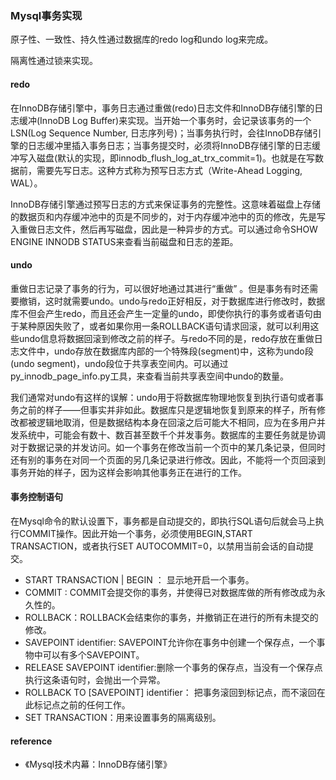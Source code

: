 ### Mysql事务实现

原子性、一致性、持久性通过数据库的redo log和undo log来完成。

隔离性通过锁来实现。

#### redo

在InnoDB存储引擎中，事务日志通过重做\(redo\)日志文件和InnoDB存储引擎的日志缓冲\(InnoDB Log Buffer\)来实现。当开始一个事务时，会记录该事务的一个LSN\(Log Sequence Number, 日志序列号\)；当事务执行时，会往InnoDB存储引擎的日志缓冲里插入事务日志；当事务提交时，必须将InnoDB存储引擎的日志缓冲写入磁盘\(默认的实现，即innodb\_flush\_log\_at\_trx\_commit=1\)。也就是在写数据前，需要先写日志。这种方式称为预写日志方式（Write-Ahead Logging, WAL）。

InnoDB存储引擎通过预写日志的方式来保证事务的完整性。这意味着磁盘上存储的数据页和内存缓冲池中的页是不同步的，对于内存缓冲池中的页的修改，先是写入重做日志文件，然后再写磁盘，因此是一种异步的方式。可以通过命令SHOW ENGINE INNODB STATUS来查看当前磁盘和日志的差距。

#### undo

重做日志记录了事务的行为，可以很好地通过其进行“重做” 。但是事务有时还需要撤销，这时就需要undo。undo与redo正好相反，对于数据库进行修改时，数据库不但会产生redo，而且还会产生一定量的undo，即使你执行的事务或者语句由于某种原因失败了，或者如果你用一条ROLLBACK语句请求回滚，就可以利用这些undo信息将数据回滚到修改之前的样子。与redo不同的是，redo存放在重做日志文件中，undo存放在数据库内部的一个特殊段\(segment\)中，这称为undo段\(undo segment\)，undo段位于共享表空间内。可以通过py\_innodb\_page\_info.py工具，来查看当前共享表空间中undo的数量。

我们通常对undo有这样的误解：undo用于将数据库物理地恢复到执行语句或者事务之前的样子——但事实并非如此。数据库只是逻辑地恢复到原来的样子，所有修改都被逻辑地取消，但是数据结构本身在回滚之后可能大不相同，应为在多用户并发系统中，可能会有数十、数百甚至数千个并发事务。数据库的主要任务就是协调对于数据记录的并发访问。如一个事务在修改当前一个页中的某几条记录，但同时还有别的事务在对同一个页面的另几条记录进行修改。因此，不能将一个页回滚到事务开始的样子，因为这样会影响其他事务正在进行的工作。

#### 事务控制语句

在Mysql命令的默认设置下，事务都是自动提交的，即执行SQL语句后就会马上执行COMMIT操作。因此开始一个事务，必须使用BEGIN,START TRANSACTION，或者执行SET AUTOCOMMIT=0，以禁用当前会话的自动提交。

* START TRANSACTION \| BEGIN ： 显示地开启一个事务。
* COMMIT : COMMIT会提交你的事务，并使得已对数据库做的所有修改成为永久性的。
* ROLLBACK：ROLLBACK会结束你的事务，并撤销正在进行的所有未提交的修改。
* SAVEPOINT identifier: SAVEPOINT允许你在事务中创建一个保存点，一个事物中可以有多个SAVEPOINT。
* RELEASE SAVEPOINT identifier:删除一个事务的保存点，当没有一个保存点执行这条语句时，会抛出一个异常。
* ROLLBACK TO \[SAVEPOINT\] identifier： 把事务滚回到标记点，而不滚回在此标记点之前的任何工作。
* SET TRANSACTION：用来设置事务的隔离级别。

#### reference

* 《Mysql技术内幕：InnoDB存储引擎》



